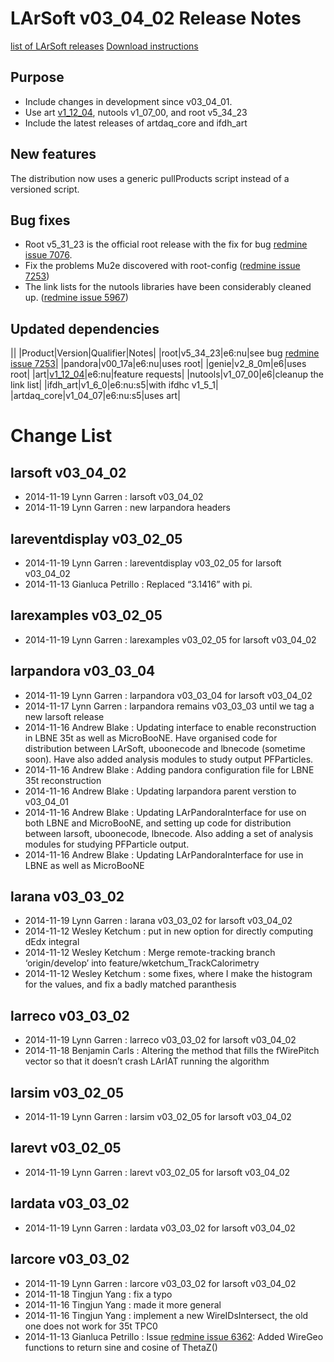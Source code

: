 LArSoft v03_04_02 Release Notes
======================================================================

[list of LArSoft releases](LArSoft_release_list)
[Download instructions](http://scisoft.fnal.gov/scisoft/bundles/larsoft/v03_04_02/larsoft-v03_04_02.html)

Purpose
--------------------

-   Include changes in development since v03_04_01.
-   Use art [v1_12_04](https://cdcvs.fnal.gov/redmine/projects/art/wiki/Release_Notes_11204), nutools v1_07_00, and root v5_34_23
-   Include the latest releases of artdaq_core and ifdh_art

New features
------------------------------

The distribution now uses a generic pullProducts script instead of a versioned script.

Bug fixes
------------------------

-   Root v5_31_23 is the official root release with the fix for bug [redmine issue 7076](https://cdcvs.fnal.gov/redmine/issues/7076).
-   Fix the problems Mu2e discovered with root-config ([redmine issue 7253](https://cdcvs.fnal.gov/redmine/issues/7253))
-   The link lists for the nutools libraries have been considerably cleaned up. ([redmine issue 5967](https://cdcvs.fnal.gov/redmine/issues/5967))

Updated dependencies
----------------------------------------------

||
|Product|Version|Qualifier|Notes|
|root|v5_34_23|e6:nu|see bug [redmine issue 7253](https://cdcvs.fnal.gov/redmine/issues/7253)|
|pandora|v00_17a|e6:nu|uses root|
|genie|v2_8_0m|e6|uses root|
|art|[v1_12_04](https://cdcvs.fnal.gov/redmine/projects/art/wiki/Release_Notes_11204)|e6:nu|feature requests|
|nutools|v1_07_00|e6|cleanup the link list|
|ifdh_art|v1_6_0|e6:nu:s5|with ifdhc v1_5_1|
|artdaq_core|v1_04_07|e6:nu:s5|uses art|

Change List
============================

larsoft v03_04_02
------------------------------------------

-   2014-11-19 Lynn Garren : larsoft v03_04_02
-   2014-11-19 Lynn Garren : new larpandora headers

lareventdisplay v03_02_05
----------------------------------------------------------

-   2014-11-19 Lynn Garren : lareventdisplay v03_02_05 for larsoft v03_04_02
-   2014-11-13 Gianluca Petrillo : Replaced “3.1416” with pi.

larexamples v03_02_05
--------------------------------------------------

-   2014-11-19 Lynn Garren : larexamples v03_02_05 for larsoft v03_04_02

larpandora v03_03_04
------------------------------------------------

-   2014-11-19 Lynn Garren : larpandora v03_03_04 for larsoft v03_04_02
-   2014-11-17 Lynn Garren : larpandora remains v03_03_03 until we tag a new larsoft release
-   2014-11-16 Andrew Blake : Updating interface to enable reconstruction in LBNE 35t as well as MicroBooNE. Have organised code for distribution between LArSoft, uboonecode and lbnecode (sometime soon). Have also added analysis modules to study output PFParticles.
-   2014-11-16 Andrew Blake : Adding pandora configuration file for LBNE 35t reconstruction
-   2014-11-16 Andrew Blake : Updating larpandora parent verstion to v03_04_01
-   2014-11-16 Andrew Blake : Updating LArPandoraInterface for use on both LBNE and MicroBooNE, and setting up code for distribution between larsoft, uboonecode, lbnecode. Also adding a set of analysis modules for studying PFParticle output.
-   2014-11-16 Andrew Blake : Updating LArPandoraInterface for use in LBNE as well as MicroBooNE

larana v03_03_02
----------------------------------------

-   2014-11-19 Lynn Garren : larana v03_03_02 for larsoft v03_04_02
-   2014-11-12 Wesley Ketchum : put in new option for directly computing dEdx integral
-   2014-11-12 Wesley Ketchum : Merge remote-tracking branch ‘origin/develop’ into feature/wketchum_TrackCalorimetry
-   2014-11-12 Wesley Ketchum : some fixes, where I make the histogram for the values, and fix a badly matched paranthesis

larreco v03_03_02
------------------------------------------

-   2014-11-19 Lynn Garren : larreco v03_03_02 for larsoft v03_04_02
-   2014-11-18 Benjamin Carls : Altering the method that fills the fWirePitch vector so that it doesn’t crash LArIAT running the algorithm

larsim v03_02_05
----------------------------------------

-   2014-11-19 Lynn Garren : larsim v03_02_05 for larsoft v03_04_02

larevt v03_02_05
----------------------------------------

-   2014-11-19 Lynn Garren : larevt v03_02_05 for larsoft v03_04_02

lardata v03_03_02
------------------------------------------

-   2014-11-19 Lynn Garren : lardata v03_03_02 for larsoft v03_04_02

larcore v03_03_02
------------------------------------------

-   2014-11-19 Lynn Garren : larcore v03_03_02 for larsoft v03_04_02
-   2014-11-18 Tingjun Yang : fix a typo
-   2014-11-16 Tingjun Yang : made it more general
-   2014-11-16 Tingjun Yang : implement a new WireIDsIntersect, the old one does not work for 35t TPC0
-   2014-11-13 Gianluca Petrillo : Issue [redmine issue 6362](https://cdcvs.fnal.gov/redmine/issues/6362): Added WireGeo functions to return sine and cosine of ThetaZ()
